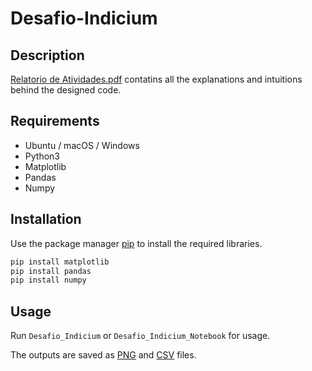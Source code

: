 # Desafio-Indicium

## Description
[Relatorio de Atividades.pdf](https://github.com/Thisted/Desafio-Indicium/blob/master/Relatorio%20de%20Atividades.pdf) contatins all the explanations and intuitions behind the designed code.


## Requirements
- Ubuntu / macOS / Windows
- Python3
- Matplotlib
- Pandas
- Numpy

## Installation

Use the package manager [pip](https://pip.pypa.io/en/stable/) to install the required libraries.

```bash
pip install matplotlib
pip install pandas
pip install numpy
```

## Usage

Run `Desafio_Indicium` or `Desafio_Indicium_Notebook` for usage. 

The outputs are saved as [PNG](https://pt.wikipedia.org/wiki/PNG) and [CSV](https://pt.wikipedia.org/wiki/Comma-separated_values) files.
